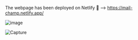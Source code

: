 The webpage has been deployed on Netlify 🔗 --> https://mail-champ.netlify.app/


![image](https://user-images.githubusercontent.com/43856395/116894760-17f65680-ac3b-11eb-9017-0e02ed94f44c.png)

 ![Capture](https://user-images.githubusercontent.com/43856395/115306729-e7a9b500-a170-11eb-9df9-611aed9528b1.JPG)
